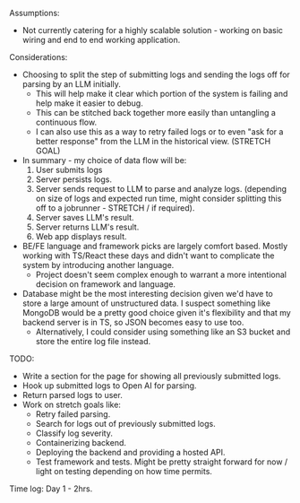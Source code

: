 Assumptions:
* Not currently catering for a highly scalable solution - working on basic wiring and end to end working application.

Considerations:
* Choosing to split the step of submitting logs and sending the logs off for parsing by an LLM initially.
    * This will help make it clear which portion of the system is failing and help make it easier to debug.
    * This can be stitched back together more easily than untangling a continuous flow.
    * I can also use this as a way to retry failed logs or to even "ask for a better response" from the LLM in the historical view. (STRETCH GOAL)
* In summary - my choice of data flow will be:
    1. User submits logs
    2. Server persists logs.
    3. Server sends request to LLM to parse and analyze logs. (depending on size of logs and expected run time, might consider splitting this off to a jobrunner - STRETCH / if required).
    4. Server saves LLM's result.
    5. Server returns LLM's result.
    6. Web app displays result.
* BE/FE language and framework picks are largely comfort based. Mostly working with TS/React these days and didn't want to complicate the system by introducing another language.
    * Project doesn't seem complex enough to warrant a more intentional decision on framework and language.
* Database might be the most interesting decision given we'd have to store a large amount of unstructured data. I suspect something like MongoDB would be a pretty good choice given it's flexibility and that my backend server is in TS, so JSON becomes easy to use too.
    * Alternatively, I could consider using something like an S3 bucket and store the entire log file instead.


TODO:
* Write a section for the page for showing all previously submitted logs.
* Hook up submitted logs to Open AI for parsing.
* Return parsed logs to user.
* Work on stretch goals like:
    * Retry failed parsing.
    * Search for logs out of previously submitted logs.
    * Classify log severity.
    * Containerizing backend.
    * Deploying the backend and providing a hosted API.
    * Test framework and tests. Might be pretty straight forward for now / light on testing depending on how time permits.

Time log:
Day 1 - 2hrs.